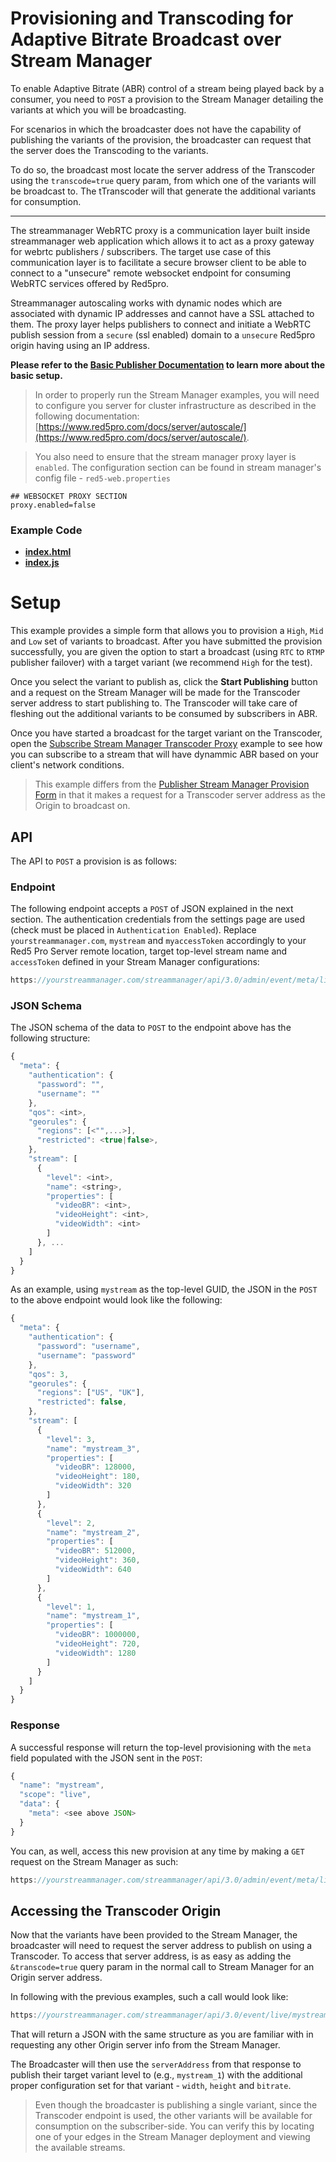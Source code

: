 # Provisioning and Transcoding for Adaptive Bitrate Broadcast over Stream Manager

To enable Adaptive Bitrate (ABR) control of a stream being played back by a consumer, you need to `POST` a provision to the Stream Manager detailing the variants at which you will be broadcasting.

For scenarios in which the broadcaster does not have the capability of publishing the variants of the provision, the broadcaster can request that the server does the Transcoding to the variants.

To do so, the broadcast most locate the server address of the Transcoder using the `transcode=true` query param, from which one of the variants will be broadcast to. The tTranscoder will that generate the additional variants for consumption.

---

The streammanager WebRTC proxy is a communication layer built inside streammanager web application which allows it to act as a proxy gateway for webrtc publishers / subscribers. The target use case of this communication layer is to facilitate a secure browser client to be able to connect to a "unsecure" remote websocket endpoint for consuming WebRTC services offered by Red5pro. 

Streammanager autoscaling works with dynamic nodes which are associated with dynamic IP addresses and cannot have a SSL attached to them. The proxy layer helps publishers to connect and initiate a WebRTC publish session from a `secure` (ssl enabled) domain to a `unsecure` Red5pro origin having using an IP address.

**Please refer to the [Basic Publisher Documentation](../publish/README.md) to learn more about the basic setup.**

> In order to properly run the Stream Manager examples, you will need to configure you server for cluster infrastructure as described in the following documentation: [https://www.red5pro.com/docs/server/autoscale/](https://www.red5pro.com/docs/server/autoscale/).

> You also need to ensure that the stream manager proxy layer is `enabled`. The configuration section can be found in stream manager's config file - `red5-web.properties`

```
## WEBSOCKET PROXY SECTION
proxy.enabled=false
```

### Example Code

- **[index.html](index.html)**
- **[index.js](index.js)**

# Setup

This example provides a simple form that allows you to provision a `High`, `Mid` and `Low` set of variants to broadcast. After you have submitted the provision successfully, you are given the option to start a broadcast (using `RTC` to `RTMP` publisher failover) with a target variant (we recommend `High` for the test).

Once you select the variant to publish as, click the **Start Publishing** button and a request on the Stream Manager will be made for the Transcoder server address to start publishing to. The Transcoder will take care of fleshing out the additional variants to be consumed by subscribers in ABR.

Once you have started a broadcast for the target variant on the Transcoder, open the [Subscribe Stream Manager Transcoder Proxy](../subscribeStreamManagerProxyTranscoder/) example to see how you can subscribe to a stream that will have dynammic ABR based on your client's network conditions.

> This example differs from the [Publisher Stream Manager Provision Form](../publisherStreamManagerProvisionForm/) in that it makes a request for a Transcoder server address as the Origin to broadcast on.

## API

The API to `POST` a provision is as follows:

### Endpoint

The following endpoint accepts a `POST` of JSON explained in the next section. The authentication credentials from the settings page are used (check must be placed in `Authentication Enabled`). Replace `yourstreammanager.com`, `mystream` and `myaccessToken` accordingly to your Red5 Pro Server remote location, target top-level stream name and `accessToken` defined in your Stream Manager configurations:

```js
https://yourstreammanager.com/streammanager/api/3.0/admin/event/meta/live/mystream?accessToken=myaccessToken
```

### JSON Schema

The JSON schema of the data to `POST` to the endpoint above has the following structure:

```js
{
  "meta": {
    "authentication": {
      "password": "",
      "username": ""
    },
    "qos": <int>,
    "georules": {
      "regions": [<"",...>],
      "restricted": <true|false>,
    },
    "stream": [
      {
        "level": <int>,
        "name": <string>,
        "properties": [
          "videoBR": <int>,
          "videoHeight": <int>,
          "videoWidth": <int>
        ]
      }, ...
    ]
  }
}
```

As an example, using `mystream` as the top-level GUID, the JSON in the `POST` to the above endpoint would look like the following:

```js
{
  "meta": {
    "authentication": {
      "password": "username",
      "username": "password"
    },
    "qos": 3,
    "georules": {
      "regions": ["US", "UK"],
      "restricted": false,
    },
    "stream": [
      {
        "level": 3,
        "name": "mystream_3",
        "properties": [
          "videoBR": 128000,
          "videoHeight": 180,
          "videoWidth": 320
        ]
      },
      {
        "level": 2,
        "name": "mystream_2",
        "properties": [
          "videoBR": 512000,
          "videoHeight": 360,
          "videoWidth": 640
        ]
      },
      {
        "level": 1,
        "name": "mystream_1",
        "properties": [
          "videoBR": 1000000,
          "videoHeight": 720,
          "videoWidth": 1280
        ]
      }
    ]
  }
}
```

### Response

A successful response will return the top-level provisioning with the `meta` field populated with the JSON sent in the `POST`:

```js
{
  "name": "mystream",
  "scope": "live",
  "data": {
    "meta": <see above JSON>
  }
}
```

You can, as well, access this new provision at any time by making a `GET` request on the Stream Manager as such:

```js
https://yourstreammanager.com/streammanager/api/3.0/admin/event/meta/live/mystream?accessToken=myaccessToken
```

## Accessing the Transcoder Origin

Now that the variants have been provided to the Stream Manager, the broadcaster will need to request the server address to publish on using a Transcoder. To access that server address, is as easy as adding the `&transcode=true` query param in the normal call to Stream Manager for an Origin server address.

In following with the previous examples, such a call would look like:

```js
https://yourstreammanager.com/streammanager/api/3.0/event/live/mystream?action=broadcast&transcode=true
```

That will return a JSON with the same structure as you are familiar with in requesting any other Origin server info from the Stream Manager.

The Broadcaster will then use the `serverAddress` from that response to publish their target variant level to (e.g., `mystream_1`) with the additional proper configuration set for that variant - `width`, `height` and `bitrate`.

> Even though the broadcaster is publishing a single variant, since the Transcoder endpoint is used, the other variants will be available for consumption on the subscriber-side. You can verify this by locating one of your edges in the Stream Manager deployment and viewing the available streams.
